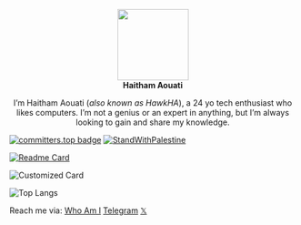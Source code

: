 <p align="center">
  <img width="125" height="125" src="assets/avatar.jpg">
  <br><b>Haitham Aouati</b></p>
  
  <p align="center">
    I’m Haitham Aouati (<i>also known as HawkHA</i>), a 24 yo tech enthusiast who likes computers. I’m not a genius or an expert in anything, but I’m always looking to gain and share my knowledge.
  </p>

[![committers.top badge](https://user-badge.committers.top/algeria/haithamaouati.svg)](https://user-badge.committers.top/algeria/haithamaouati)
[![StandWithPalestine](assets/StandWithPalestine.svg)](https://haithamaouati.github.io/whoami/palestine.html)

[![Readme Card](https://github-readme-stats.vercel.app/api/pin/?username=haithamaouati&repo=BW11)](https://github.com/haithamaouati/BW11)

![Customized Card](https://github-readme-stats.vercel.app/api/pin?username=haithamaouati\&repo=Felon\&title_color=fff\&icon_color=f9f9f9\&text_color=9f9f9f\&bg_color=151515)

![Top Langs](https://github-readme-stats.vercel.app/api/top-langs/?username=haithamaouati&hide_progress=true)

Reach me via: [Who Am I](https://haithamaouati.github.io/whoami/) [Telegram](https://t.me/haithamaouati) [𝕏](https://x.com/hawkha_dz)
